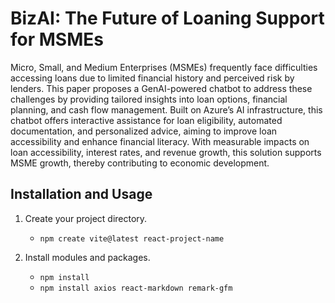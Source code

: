 # BizAI: The Future of Loaning Support for MSMEs

Micro, Small, and Medium Enterprises (MSMEs) frequently face difficulties accessing loans due to limited financial history and perceived risk by lenders. This paper proposes a GenAI-powered chatbot to address these challenges by providing tailored insights into loan options, financial planning, and cash flow management. Built on Azure’s AI infrastructure, this chatbot offers interactive assistance for loan eligibility, automated documentation, and personalized advice, aiming to improve loan accessibility and enhance financial literacy. With measurable impacts on loan accessibility, interest rates, and revenue growth, this solution supports MSME growth, thereby contributing to economic development.

## Installation and Usage

1. Create your project directory.
    
    - ```npm create vite@latest react-project-name```
  
2. Install modules and packages.

   - ```npm install```
   - ```npm install axios react-markdown remark-gfm```
